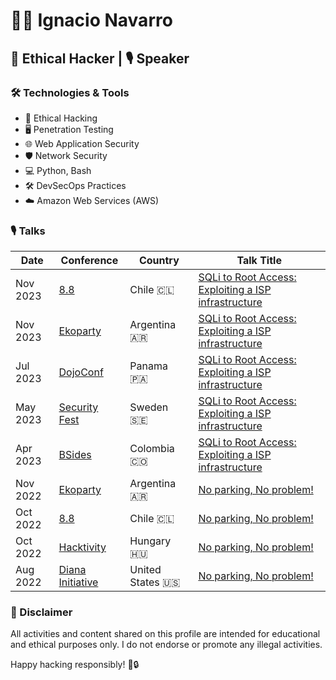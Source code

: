 # 👨‍💻 Ignacio Navarro

## 🚀 Ethical Hacker | 🎙️ Speaker 

### 🛠️ Technologies & Tools

- 🔐 Ethical Hacking
- 🖥️ Penetration Testing
- 🌐 Web Application Security
- 🛡️ Network Security
- 💻 Python, Bash
- 🛠️ DevSecOps Practices
- ☁️ Amazon Web Services (AWS)

### 🎙️ Talks

| Date     | Conference                                           | Country               | Talk Title                                               |
|----------|------------------------------------------------------|-----------------------|----------------------------------------------------------|
| Nov 2023 | [8.8](https://8dot8.org/)                            | Chile 🇨🇱            | [SQLi to Root Access: Exploiting a ISP infrastructure]() |
| Nov 2023 | [Ekoparty](https://ekoparty.org/)                    | Argentina 🇦🇷        | [SQLi to Root Access: Exploiting a ISP infrastructure]() |
| Jul 2023 | [DojoConf](https://dojoconfpa.org/)                  | Panama 🇵🇦           | [SQLi to Root Access: Exploiting a ISP infrastructure](https://www.youtube.com/watch?v=c0u7s6OnOfQ) |
| May 2023 | [Security Fest](https://securityfest.com/)           | Sweden 🇸🇪           | [SQLi to Root Access: Exploiting a ISP infrastructure](https://www.youtube.com/watch?v=pttUiwcfBq4) |
| Apr 2023 | [BSides](https://bsidesco.org/)                      | Colombia 🇨🇴         | [SQLi to Root Access: Exploiting a ISP infrastructure](https://www.youtube.com/watch?v=1XpnK3cszDw) |
| Nov 2022 | [Ekoparty](https://ekoparty.org/)                    | Argentina 🇦🇷        | [No parking, No problem!]()                |
| Oct 2022 | [8.8](https://8dot8.org/)                            | Chile 🇨🇱            | [No parking, No problem!]()                |
| Oct 2022 | [Hacktivity](https://hacktivity.com/)                | Hungary 🇭🇺          | [No parking, No problem!](https://www.youtube.com/watch?v=nlHmhvZjl6E)                |
| Aug 2022 | [Diana Initiative](https://www.dianainitiative.org/) | United States 🇺🇸    | [No parking, No problem!](https://www.youtube.com/watch?v=kUf-Pl6Or8A)                |


### 🚨 Disclaimer

All activities and content shared on this profile are intended for educational and ethical purposes only. I do not endorse or promote any illegal activities.

Happy hacking responsibly! 👾🔒
